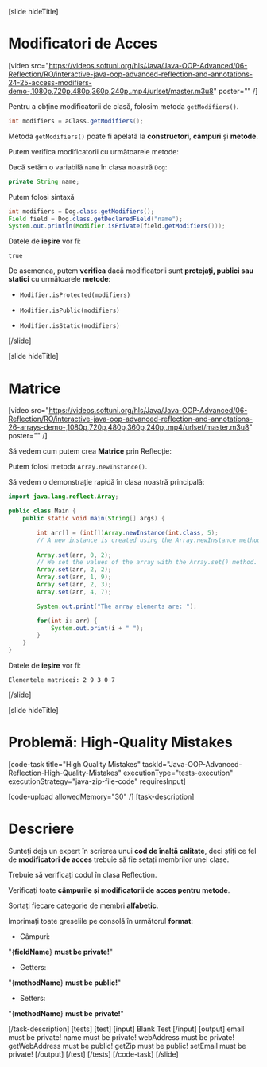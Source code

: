 [slide hideTitle]

# Modificatori de Acces

[video src="https://videos.softuni.org/hls/Java/Java-OOP-Advanced/06-Reflection/RO/interactive-java-oop-advanced-reflection-and-annotations-24-25-access-modifiers-demo-,1080p,720p,480p,360p,240p,.mp4/urlset/master.m3u8" poster="" /]

Pentru a obține modificatorii de clasă, folosim metoda `getModifiers()`.

```java
int modifiers = aClass.getModifiers();
```
Metoda `getModifiers()` poate fi apelată la **constructori**, **câmpuri** și **metode**.

Putem verifica modificatorii cu următoarele metode:

Dacă setăm o variabilă `name` în clasa noastră `Dog`:

``` java
private String name;
```

Putem folosi sintaxă

```java
int modifiers = Dog.class.getModifiers();
Field field = Dog.class.getDeclaredField("name");
System.out.println(Modifier.isPrivate(field.getModifiers()));
```

Datele de **ieșire** vor fi:

```
true
```
De asemenea, putem **verifica** dacă modificatorii sunt **protejați, publici sau statici** cu următoarele **metode**:

- `Modifier.isProtected(modifiers)`

- `Modifier.isPublic(modifiers)`

- `Modifier.isStatic(modifiers)`



[/slide]

[slide hideTitle]

# Matrice

[video src="https://videos.softuni.org/hls/Java/Java-OOP-Advanced/06-Reflection/RO/interactive-java-oop-advanced-reflection-and-annotations-26-arrays-demo-,1080p,720p,480p,360p,240p,.mp4/urlset/master.m3u8" poster="" /]

Să vedem cum putem crea **Matrice** prin Reflecție:

Putem folosi metoda `Array.newInstance()`.

Să vedem o demonstrație rapidă în clasa noastră principală:


``` java 
import java.lang.reflect.Array;

public class Main {
    public static void main(String[] args) {

        int arr[] = (int[])Array.newInstance(int.class, 5);
        // A new instance is created using the Array.newInstance method.
        
        Array.set(arr, 0, 2); 
        // We set the values of the array with the Array.set() method.
        Array.set(arr, 2, 2);
        Array.set(arr, 1, 9);
        Array.set(arr, 2, 3);
        Array.set(arr, 4, 7);

        System.out.print("The array elements are: ");

        for(int i: arr) {
            System.out.print(i + " ");
        }
    }
}

```

Datele de **ieșire** vor fi:

```
Elementele matricei: 2 9 3 0 7
```


[/slide]

[slide hideTitle]
# Problemă: High-Quality Mistakes

[code-task title="High Quality Mistakes" taskId="Java-OOP-Advanced-Reflection-High-Quality-Mistakes" executionType="tests-execution" executionStrategy="java-zip-file-code" requiresInput]

[code-upload allowedMemory="30" /]
[task-description]

# Descriere

Sunteți deja un expert în scrierea unui  **cod de înaltă calitate**, deci știți ce fel de **modificatori de acces** trebuie să fie setați membrilor unei clase.

Trebuie să verificați codul în clasa Reflection.

Verificați toate **câmpurile și modificatorii de acces pentru metode**.


Sortați fiecare categorie de membri **alfabetic**.

Imprimați toate greșelile pe consolă în următorul **format**:

- Câmpuri:

"\{**fieldName**\} **must be private!**"

- Getters:

"\{**methodName**\} **must be public!**"

- Setters:

"\{**methodName**\} **must be private!**"


[/task-description]
[tests]
[test]
[input]
Blank Test
[/input]
[output]
email must be private!
name must be private!
webAddress must be private!
getWebAddress must be public!
getZip must be public!
setEmail must be private!
[/output]
[/test]
[/tests]
[/code-task]
[/slide]

